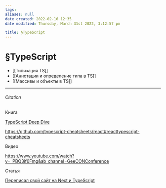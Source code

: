 ```yaml
---
tags: 
aliases: null
date created: 2022-02-16 12:35
date modified: Thursday, March 31st 2022, 3:12:57 pm

title: §TypeScript
---
```


# §TypeScript

- [[Типизация TS]]
- [[Аннотации и определение типа в TS]]
- [[Массивы и объекты в TS]]

---

###### Citation

Книга

[TypeScript Deep Dive ](https://basarat.gitbook.io/typescript/)

https://github.com/typescript-cheatsheets/react#reacttypescript-cheatsheets

Видео

https://www.youtube.com/watch?v=_PBQ3if6Fmg&ab_channel=GeeCONConference

Статья

[Переписал свой сайт на Next и TypeScript](https://bespoyasov.ru/blog/tzlvt-upgrade/)
